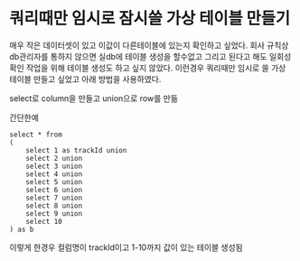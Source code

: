 # 쿼리때만 임시로 잠시쓸 가상 테이블 만들기
 
매우 작은 데이터셋이 있고 이값이 다른테이블에 있는지 확인하고 싶었다.
회사 규칙상 db관리자를 통하지 않으면 실db에 테이블 생성을 할수없고
그리고 된다고 해도 일회성 확인 작업을 위해 테이블 생성도 하고 싶지 않았다.
이런경우 쿼리때만 임시로 쓸 가상 테이블 만들고 싶었고 아래 방법을 사용하였다.

select로 column을 만들고 union으로 row를 만듦

간단한예
```mysql
select * from
(
	select 1 as trackId union
	select 2 union
	select 3 union
	select 4 union
	select 5 union
	select 6 union
	select 7 union
	select 8 union
	select 9 union
	select 10 
) as b 
```
이렇게 한경우 컬럼명이 trackId이고 1-10까지 값이 있는 테이블 생성됨

